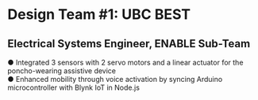 # Design Team #1: UBC BEST
## Electrical Systems Engineer, ENABLE Sub-Team

● Integrated 3 sensors with 2 servo motors and a linear actuator for the poncho-wearing assistive device         
● Enhanced mobility through voice activation by syncing Arduino microcontroller with Blynk IoT in Node.js         
